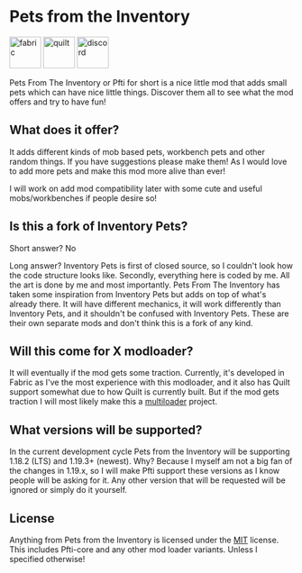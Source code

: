 # Pets from the Inventory

<a href="https://fabricmc.net/"><img alt="fabric" height="56" src="https://cdn.jsdelivr.net/npm/@intergrav/devins-badges@2/assets/cozy/supported/fabric_64h.png"></a>
<a href="https://quiltmc.org"><img alt="quilt" height="56" src="https://cdn.jsdelivr.net/npm/@intergrav/devins-badges@2/assets/cozy/supported/quilt_64h.png"></a>
<a href="https://discord.gg/E4NypRM8NG "><img alt="discord" height="56" src="https://cdn.jsdelivr.net/npm/@intergrav/devins-badges@2/assets/cozy/social/discord-plural_64h.png"></a>

Pets From The Inventory or Pfti for short is a nice little mod that adds small pets which can have nice little things.
Discover them all to see what the mod offers and try to have fun!

## What does it offer?

It adds different kinds of mob based pets, workbench pets and other random things. If you have suggestions please make them! As I would love to add more pets and make this mod more alive than ever!

I will work on add mod compatibility later with some cute and useful mobs/workbenches if people desire so!

## Is this a fork of Inventory Pets?

Short answer? No

Long answer? Inventory Pets is first of closed source, so I couldn't look how the code structure looks like. 
Secondly, everything here is coded by me. All the art is done by me and most importantly. Pets From The Inventory has taken some inspiration from Inventory Pets but adds on top of what's already there. 
It will have different mechanics, it will work differently than Inventory Pets, and it shouldn't be confused with Inventory Pets. These are their own separate mods and don't think this is a fork of any kind.

## Will this come for X modloader?

It will eventually if the mod gets some traction. Currently, it's developed in Fabric as I've the most experience with this modloader, and it also has Quilt support somewhat due to how Quilt is currently built. But if the mod gets traction I will most likely make this a [multiloader](https://github.com/jaredlll08/MultiLoader-Template) project.

## What versions will be supported?

In the current development cycle Pets from the Inventory will be supporting 1.18.2 (LTS) and 1.19.3+ (newest). 
Why? Because I myself am not a big fan of the changes in 1.19.x, so I will make Pfti support these versions as I know people will be asking for it. 
Any other version that will be requested will be ignored or simply do it yourself. 

## License

Anything from Pets from the Inventory is licensed under the [MIT](./LICENSE) license. This includes Pfti-core and any other mod loader variants. Unless I specified otherwise!